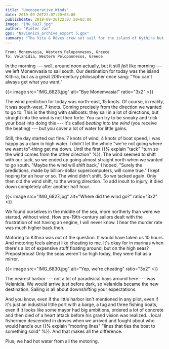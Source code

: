 ```yaml
---
title: "Uncooperative Winds"
date: 2019-09-26T22:07:20+03:00
publishdate: 2019-09-26T22:07:20+03:00
image: "IMG_6827.jpg"
author: "Pieter Jan"
gpx: "Navionics_archive_export 5.gpx"
summary: "The Vite & Rêves crew set sail for the island of Kythira but ended up in the tiny industrial port of Velanidia."
---
```


`From: Monemvasia, Western Peloponnesos, Greece`<br/>
`To: Velanidia, Western Peloponnesos, Greece`

In the morning --- well, around noon actually, but it still _felt_ like morning --- we left Monemvasia to sail south. Our destination for today was the island Kithira, but as a great 20th-century philosopher once sang: "You can't always get what you want."

{{< image src="IMG_6823.jpg" alt="Bye Monemvasia!" ratio="3x2" >}}

The wind prediction for today was north-east, 15 knots. Of course, in reality, it was south-west, 7 knots. Coming precisely from the direction we wanted to go to. This is the thing with sailboats: they sail in a lot of directions, but straight into the wind is not their forte. You can try to be sneaky and trick your boat into doing this --- it's called _beating into the wind_ (you receive the beating) --- but you cover a lot of water for little gains.

Still, the day started out fine. 7 knots of wind, 4 knots of boat speed, I was happy as a clam in high water. I didn't let the whole "we're not going where we want to"-thing get me down. Until the first {{% explain "tack" "turn so the wind comes from the other direction" %}}. The wind seemed to shift with our tack, so we ended up going almost straight north when we wanted to go south. "Maybe the wind will shift back," I hoped, "Surely the predictions, made by billion-dollar supercomputers, will come true." I kept hoping for an hour or so. The wind didn't shift. So we tacked again. Only then did the wind shift, to the wrong direction. To add insult to injury, it died down completely after another half hour.

{{< image src="IMG_6827.jpg" alt="Where did the wind go?" ratio="3x2" >}}

We found ourselves in the middle of the sea, more northerly than were we started, without wind. How pre-19th-century sailors dealt with the frustration of not having an engine, I will never know. I hear the murder rate was much higher back then.

Motoring to Kithira was out of the question. It would have taken us 10 hours. And motoring feels almost like cheating to me. It's okay for in marinas when there's a lot of expensive stuff floating around, but on the high seas? Preposterous! Only the seas weren't so high today, they were flat as a mirror.

{{< image src="IMG_6830.jpg" alt="Yep, we're cheating" ratio="3x2" >}}

The nearest harbor --- not a lot of paradisical bays around here --- was Velanidia. We would arrive just before dark, so Velanidia became the new destination. Sailing is all about downshifting your expectations.

And you know, even if the little harbor isn't mentioned in any pilot, even if it's just an industrial little port with a barge, a tug and three fishing boats, even if it looks like some mayor had big ambitions, ordered a lot of concrete and then died of a heart attack before his grand vision was realized... local fishermen descended in droves when we arrived and fought about who would handle our {{% explain "mooring lines" "lines that ties the boat to something solid" %}}. And that makes all the difference.

Plus, we had hot water from all the motoring.
